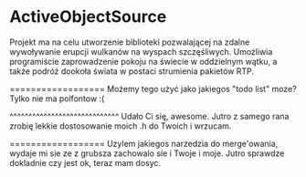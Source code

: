 ActiveObjectSource
==================
Projekt ma na celu utworzenie biblioteki pozwalającej na zdalne wywoływanie erupcji wulkanów na wyspach szczęśliwych. Umożliwia programiście zaprowadzenie pokoju na świecie w oddzielnym wątku, a także podróż dookoła świata w postaci strumienia pakietów RTP.

==================
Możemy tego użyć jako jakiegos "todo list" moze? Tylko nie ma polfontow :(

^^^^^^^^^^^^^^^^^^^^^^^^^^^^^
Udało Ci się, awesome. Jutro z samego rana zrobię lekkie dostosowanie moich .h do Twoich i wrzucam.

==================
Uzylem jakiegos narzedzia do merge'owania, wydaje mi sie ze z grubsza zachowalo sie i Twoje i moje. Jutro sprawdze dokladnie czy jest ok, teraz mam dosyc.
